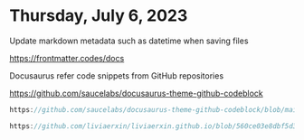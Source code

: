 # Thursday, July 6, 2023

Update markdown metadata such as datetime when saving files

https://frontmatter.codes/docs

Docusaurus refer code snippets from GitHub repositories

https://github.com/saucelabs/docusaurus-theme-github-codeblock

```js reference
https://github.com/saucelabs/docusaurus-theme-github-codeblock/blob/main/src/theme/ReferenceCodeBlock/index.tsx#L105-L108
```

```js reference
https://github.com/liviaerxin/liviaerxin.github.io/blob/560ce03e8dbf5d32b197ccf307ca36af25b5dacd/code-snippets/XKeyIn.cpp#L55-L72
```